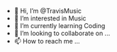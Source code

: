 - 👋 Hi, I’m @TravisMusic
- 👀 I’m interested in Music
- 🌱 I’m currently learning Coding
- 💞️ I’m looking to collaborate on ...
- 📫 How to reach me ...

<!---
TravisMusic/TravisMusic is a ✨ special ✨ repository because its `README.md` (this file) appears on your GitHub profile.
You can click the Preview link to take a look at your changes.
--->
